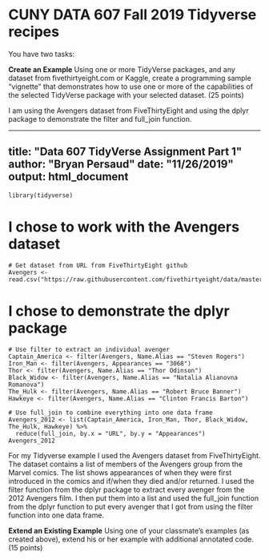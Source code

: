 # CUNY DATA 607 Fall 2019 Tidyverse recipes

You have two tasks:

**Create an Example**  Using one or more TidyVerse packages, and any dataset from fivethirtyeight.com or Kaggle, create a programming sample “vignette” that demonstrates how to use one or more of the capabilities of the selected TidyVerse package with your selected dataset. (25 points)

I am using the Avengers dataset from FiveThirtyEight and using the dplyr package to demonstrate the filter and full_join function.

---
title: "Data 607 TidyVerse Assignment Part 1"
author: "Bryan Persaud"
date: "11/26/2019"
output: html_document
---

```{r}
library(tidyverse)
```

# I chose to work with the Avengers dataset 

```{r}
# Get dataset from URL from FiveThirtyEight github
Avengers <- read.csv("https://raw.githubusercontent.com/fivethirtyeight/data/master/avengers/avengers.csv")
```

# I chose to demonstrate the dplyr package

```{r}
# Use filter to extract an individual avenger
Captain_America <- filter(Avengers, Name.Alias == "Steven Rogers")
Iron_Man <- filter(Avengers, Appearances == "3068")
Thor <- filter(Avengers, Name.Alias == "Thor Odinson")
Black_Widow <- filter(Avengers, Name.Alias == "Natalia Alianovna Romanova")
The_Hulk <- filter(Avengers, Name.Alias == "Robert Bruce Banner")
Hawkeye <- filter(Avengers, Name.Alias == "Clinton Francis Barton")
```

```{r}
# Use full_join to combine everything into one data frame
Avengers_2012 <- list(Captain_America, Iron_Man, Thor, Black_Widow, The_Hulk, Hawkeye) %>%
  reduce(full_join, by.x = "URL", by.y = "Appearances")
Avengers_2012
```

For my Tidyverse example I used the Avengers dataset from FiveThirtyEight. The dataset contains a list of members of the Avengers group from the Marvel comics. The list shows appearances of when they were first introduced in the comics and if/when they died and/or returned. I used the filter function from the dplyr package to extract every avenger from the 2012 Avengers film. I then put them into a list and used the full_join function from the dplyr function to put every avenger that I got from using the filter function into one data frame.

**Extend an Existing Example**  Using one of your classmate’s examples (as created above), extend his or her example with additional annotated code. (15 points)
